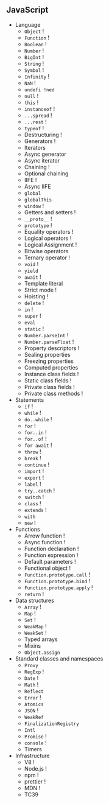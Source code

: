 ## JavaScript

- Language
  - `Object` !
  - `Function` !
  - `Boolean` !
  - `Number` !
  - `BigInt` !
  - `String` !
  - `Symbol` !
  - `Infinity` !
  - `NaN` !
  - `undefi !ned`
  - `null` !
  - `this` !
  - `instanceof` !
  - `...spread` !
  - `...rest` !
  - `typeof` !
  - Destructuring !
  - Generators !
  - Iterators
  - Async generator
  - Async iterator
  - Chaining !
  - Optional chaining
  - IIFE !
  - Async IIFE
  - `global`
  - `globalThis`
  - `window` !
  - Getters and setters !
  - `__proto__` !
  - `prototype` !
  - Equality operators !
  - Logical operators !
  - Logical Assignment !
  - Bitwise operators
  - Ternary operator !
  - `void` !
  - `yield`
  - `await` !
  - Template literal
  - Strict mode !
  - Hoisting !
  - `delete` !
  - `in` !
  - `super` !
  - `eval`
  - `static` !
  - `Number.parseInt` !
  - `Number.parseFloat` !
  - Property descriptors !
  - Sealing properties
  - Freezing properties
  - Computed properties
  - Instance class fields !
  - Static class fields !
  - Private class fields !
  - Private class methods !
- Statements
  - `if` !
  - `while` !
  - `do..while` !
  - `for` !
  - `for..in` !
  - `for..of` !
  - `for await` !
  - `throw` !
  - `break` !
  - `continue` !
  - `import` !
  - `export` !
  - `label` !
  - `try..catch` !
  - `switch` !
  - `class` !
  - `extends` !
  - `with`
  - `new` !
- Functions
  - Arrow function !
  - Async function !
  - Function declaration !
  - Function expression !
  - Default parameters !
  - Functional object !
  - `Function.prototype.call` !
  - `Function.prototype.bind` !
  - `Function.prototype.apply` !
  - `return` !
- Data structures
  - `Array` !
  - `Map` !
  - `Set` !
  - `WeakMap` !
  - `WeakSet` !
  - Typed arrays
  - Mixins
  - `Object.assign`
- Standard classes and namespaces
  - `Proxy`
  - `RegExp` !
  - `Date` !
  - `Math` !
  - `Reflect`
  - `Error` !
  - `Atomics`
  - `JSON` !
  - `WeakRef`
  - `FinalizationRegistry`
  - `Intl`
  - `Promise` !
  - `console` !
  - Timers
- Infrastructure
  - V8 !
  - Node.js !
  - npm !
  - prettier !
  - MDN !
  - TC39
